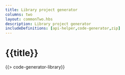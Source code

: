 ```yaml
---
title: Library project generator
columns: two
layout: commonTwo.hbs
description: Library project generator
includeDefinitions: [api-helper,code-generator,zip]
---
```


# {{title}}


{{> code-generator-library}}


